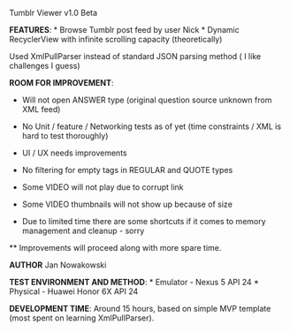Tumblr Viewer v1.0 Beta

<b>FEATURES</b>:
    * Browse Tumblr post feed by user Nick
    * Dynamic RecyclerView with infinite scrolling capacity (theoretically)

Used XmlPullParser instead of standard JSON parsing method ( I like challenges I guess)

<b>ROOM FOR IMPROVEMENT</b>:

* Will not open ANSWER type (original question source unknown from XML feed)

* No Unit / feature / Networking tests as of yet (time constraints / XML is hard to test thoroughly)

* UI / UX needs improvements

* No filtering for empty tags in REGULAR and QUOTE types

* Some VIDEO will not play due to corrupt link

* Some VIDEO thumbnails will not show up because of size

* Due to limited time there are some shortcuts if it comes to memory management and cleanup - sorry

** Improvements will proceed along with more spare time.

<b>AUTHOR</b>  Jan Nowakowski

<b>TEST ENVIRONMENT AND METHOD</b>:
    * Emulator - Nexus 5 API 24
    * Physical - Huawei Honor 6X API 24

<b>DEVELOPMENT TIME</b>: Around 15 hours, based on simple MVP template (most spent on learning XmlPullParser).
